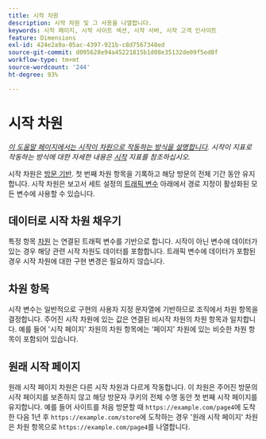 ```yaml
---
title: 시작 차원
description: 시작 차원 및 그 사용을 나열합니다.
keywords: 시작 페이지, 시작 사이트 섹션, 시작 서버, 시작 고객 인사이트
feature: Dimensions
exl-id: 424e2a9a-05ac-4397-921b-c8d7567348ed
source-git-commit: d095628e94a45221815b1d08e35132de09f5ed8f
workflow-type: tm+mt
source-wordcount: '244'
ht-degree: 93%

---
```


# 시작 차원

*[이 도움말 페이지에서는 시작이 차원으로 작동하는 방식을 설명합니다](overview.md). 시작이 지표로 작동하는 방식에 대한 자세한 내용은 [시작](../metrics/entries.md) 지표를 참조하십시오.*

시작 차원은 [방문 기반](../metrics/visits.md). 첫 번째 차원 항목을 기록하고 해당 방문의 전체 기간 동안 유지합니다. 시작 차원은 보고서 세트 설정의 [트래픽 변수](/help/admin/admin/c-manage-report-suites/c-edit-report-suites/c-traffic-variables/traffic-var.md) 아래에서 경로 지정이 활성화된 모든 변수에 사용할 수 있습니다.

## 데이터로 시작 차원 채우기

특정 항목 [차원](overview.md) 는 연결된 트래픽 변수를 기반으로 합니다. 시작이 아닌 변수에 데이터가 있는 경우 해당 관련 시작 차원도 데이터를 포함합니다. 트래픽 변수에 데이터가 포함된 경우 시작 차원에 대한 구현 변경은 필요하지 않습니다.

## 차원 항목

시작 변수는 일반적으로 구현의 사용자 지정 문자열에 기반하므로 조직에서 차원 항목을 결정합니다. 주어진 시작 차원에 있는 값은 연결된 비시작 차원의 차원 항목과 일치합니다. 예를 들어 &#39;시작 페이지&#39; 차원의 차원 항목에는 &#39;페이지&#39; 차원에 있는 비슷한 차원 항목이 포함되어 있습니다.

## 원래 시작 페이지

원래 시작 페이지 차원은 다른 시작 차원과 다르게 작동합니다. 이 차원은 주어진 방문의 시작 페이지를 보존하지 않고 해당 방문자 쿠키의 전체 수명 동안 첫 번째 시작 페이지를 유지합니다. 예를 들어 사이트를 처음 방문할 때 `https://example.com/page4`에 도착한 다음 1년 후 `https://example.com/store`에 도착하는 경우 &#39;원래 시작 페이지&#39; 차원은 차원 항목으로 `https://example.com/page4`를 나열합니다.
